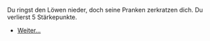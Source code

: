 <!-- Bestie -- Hände -->
<script>
    hp = hp - 5;
</script>
Du ringst den Löwen nieder, doch seine Pranken zerkratzen dich. Du verlierst 5 Stärkepunkte.

- [Weiter...](4)
